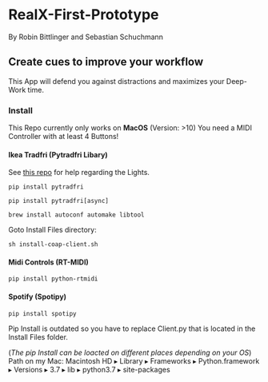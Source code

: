 # RealX-First-Prototype
By Robin Bittlinger and Sebastian Schuchmann

## Create cues to improve your workflow
This App will defend you against distractions and maximizes your Deep-Work time.

### Install
This Repo currently only works on **MacOS** (Version: >10)
You need a MIDI Controller with at least 4 Buttons!
#### Ikea Tradfri (Pytradfri Libary)
See [this repo](https://github.com/ggravlingen/pytradfri) for help regarding the Lights.

`pip install pytradfri`

`pip install pytradfri[async]`

`brew install autoconf automake libtool`

Goto Install Files directory:

`sh install-coap-client.sh`

#### Midi Controls (RT-MIDI)
`pip install python-rtmidi`

#### Spotify (Spotipy)
`pip install spotipy`

Pip Install is outdated so you have to replace Client.py that is located in the Install Files folder.

(*The pip Install can be loacted on different places depending on your OS*)
Path on my Mac: ⁨Macintosh HD⁩ ▸ ⁨Library⁩ ▸ ⁨Frameworks⁩ ▸ ⁨Python.framework⁩ ▸ ⁨Versions⁩ ▸ ⁨3.7⁩ ▸ ⁨lib⁩ ▸ ⁨python3.7⁩ ▸ ⁨site-packages⁩